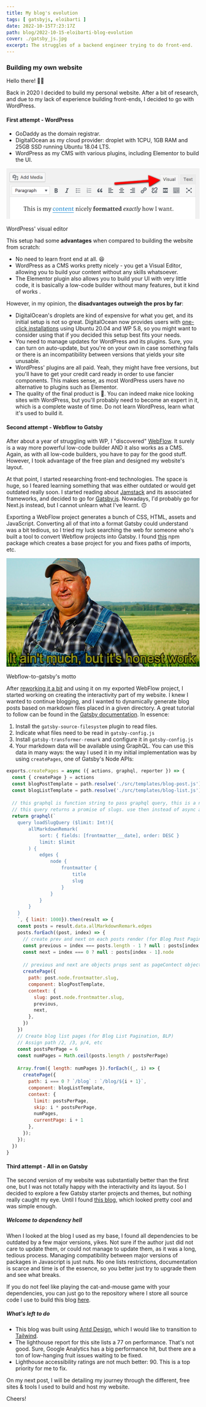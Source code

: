 ```yaml
---
title: My blog's evolution
tags: [ gatsbyjs, eloibarti ]
date: 2022-10-15T7:23:17Z
path: blog/2022-10-15-eloibarti-blog-evolution
cover: ./gatsby_js.jpg
excerpt: The struggles of a backend engineer trying to do front-end.
---
```


### Building my own website

Hello there! 👋🏼

Back in 2020 I decided to build my personal website. After a bit of research, and due to my lack of experience building
front-ends, I decided to go with WordPress. 

#### First attempt - WordPress

- GoDaddy as the domain registrar.
- DigitalOcean as my cloud provider: droplet with 1CPU, 1GB RAM and 25GB SSD running Ubuntu 18.04 LTS.
- WordPress as my CMS with various plugins, including Elementor to build the UI.


![](../2022-10-15-eloibarti-blog-evolution/wp-visual-editor.png)
<div class="markdown_img_footer">WordPress' visual editor</div>

This setup had some **advantages** when compared to building the website from scratch:

- No need to learn front end at all. 😆
- WordPress as a CMS works pretty nicely - you get a Visual Editor, allowing you to build your content without any skills whatsoever.
- The Elementor plugin also allows you to build your UI with very little code, it is basically a low-code builder without many features, 
but it kind of works .

However, in my opinion, the **disadvantages outweigh the pros by far**:

- DigitalOcean's droplets are kind of expensive for what you get, and its initial setup is not so great. DigitalOcean now provides users with [one-click installations](https://www.digitalocean.com/solutions/wordpress-hosting) using Ubuntu 20.04 and WP 5.8, so you might want to consider using that if you decided this setup best fits your needs.
- You need to manage updates for WordPress and its plugins. Sure, you can turn on auto-update, but you're on your own in case something fails or there is an incompatibility between versions that yields your site unusable.
- WordPress' plugins are all paid. Yeah, they might have free versions, but you'll have to get your credit card ready in order to use fancier components. This makes sense, as most WordPress users have no alternative to plugins such as Elementor.
- The quality of the final product is 💩. You can indeed make nice looking sites with WordPress, but you'll probably need to become an expert in it, which is a complete waste of time. Do not learn WordPress, learn what it's used to build it.


#### Second attempt - Webflow to Gatsby

After about a year of struggling with WP, I "discovered" [WebFlow](https://webflow.com/). It surely is a way more powerful
low-code builder AND it also works as a CMS. Again, as with all low-code builders, you have to pay for the good stuff. However,
I took advantage of the free plan and designed my website's layout.
<br/>

At that point, I started researching front-end technologies. The space is huge, so I feared learning something that was either outdated
or would get outdated really soon. I started reading about [Jamstack](https://en.wikipedia.org/wiki/Jamstack) and its associated
frameworks, and decided to go for [Gatsby.js](https://www.gatsbyjs.com/). Nowadays, I'd probably go for Next.js instead, 
but I cannot unlearn what I've learnt. 🙃
<br/>

Exporting a WebFlow project generates a bunch of CSS, HTML, assets and JavaScript. Converting all of that into a format Gatsby could
understand was a bit tedious, so I tried my luck searching the web for someone who's built a tool to convert Webflow projects into Gatsby. 
I found [this](https://github.com/baptisteArno/webflow-to-gatsby) npm package which creates a base project for you and fixes paths of imports, etc.

![](../2022-10-15-eloibarti-blog-evolution/work.jpg)
<div class="markdown_img_footer">Webflow-to-gatsby's motto</div>

After [reworking it a bit](https://github.com/ebarti/webflow-to-gatsby-refactored/) and using it on my exported WebFlow project,
I started working on creating the interactivity part of my website. I knew I wanted to continue blogging, and I wanted to dynamically
generate blog posts based on markdown files placed in a given directory. A great tutorial to follow can be found in the 
[Gatsby documentation](https://www.gatsbyjs.com/docs/how-to/routing/adding-markdown-pages/). In essence:

1. Install the `gatsby-source-filesystem` plugin to read files.
2. Indicate what files need to be read in `gatsby-config.js`
3. Install `gatsby-transformer-remark` and configure it in `gatsby-config.js`
4. Your markdown data will be available using GraphQL. You can use this data in many ways: the way I used it in my initial implementation was by using `createPages`, one of Gatsby's Node APIs:

```javascript
exports.createPages = async ({ actions, graphql, reporter }) => {
  const { createPage } = actions
  const blogPostTemplate = path.resolve('./src/templates/blog-post.js')
  const blogListTemplate = path.resolve('./src/templates/blog-list.js')

  // this graphql is function string to pass graphql query, this is a node version of graphql
  // this query returns a promise of slugs. use then instead of async await
  return graphql(`
    query loadSlugQuery ($limit: Int!){
        allMarkdownRemark(
            sort: { fields: [frontmatter___date], order: DESC }
            limit: $limit
        ) {
            edges {
                node {
                    frontmatter {
                        title
                        slug
                    }
                }
            }
        }
    }
    `, { limit: 1000}).then(result => {
    const posts = result.data.allMarkdownRemark.edges
    posts.forEach((post, index) => {
      // create prev and next on each posts render (for Blog Post Pagination, BPP)
      const previous = index === posts.length - 1 ? null : posts[index + 1].node
      const next = index === 0 ? null : posts[index - 1].node

      // previous and next are objects props sent as pageContect object to blogPostTemplate
      createPage({
        path: post.node.frontmatter.slug,
        component: blogPostTemplate,
        context: {
          slug: post.node.frontmatter.slug,
          previous,
          next,
        },
      })
    })
    // Create blog list pages (for Blog List Pagination, BLP)
    // Assign path /2, /3, p/4, etc
    const postsPerPage = 6
    const numPages = Math.ceil(posts.length / postsPerPage)

    Array.from({ length: numPages }).forEach((_, i) => {
      createPage({
        path: i === 0 ? `/blog` : `/blog/${i + 1}`,
        component: blogListTemplate,
        context: {
          limit: postsPerPage,
          skip: i * postsPerPage,
          numPages,
          currentPage: i + 1
        },
      });
    });
  })
}
```
#### Third attempt - All in on Gatsby

The second version of my website was substantially better than the first one, but I was not totally 
happy with the interactivity and its layout. So I decided to explore a few Gatsby starter projects and 
themes, but nothing really caught my eye. Until I found [this blog](https://github.com/rolwin100/rolwinreevan_gatsby_blog), 
which looked pretty cool and was simple enough.


##### Welcome to dependency hell

When I looked at the blog I used as my base, I found all dependencies to be outdated by a few major versions, yikes. 
Not sure if the author just did not care to update them, or could not manage to update them, as it was a long, tedious process. 
Managing compatibility between major versions of packages in Javascript is just nuts. No one lists restrictions, 
documentation is scarce and time is of the essence, so you better just try to upgrade them and see what breaks. 

If you do not feel like playing the cat-and-mouse game with your dependencies, you can just go to the repository where I store 
all source code I use to build this blog [here](https://github.com/ebarti/eloibarti).

##### What's left to do

- This blog was built using [Antd Design](https://ant.design/), which I would like to transition to [Tailwind](https://tailwindcss.com/).
- The lighthouse report for this site lists a 77 on performance. That's not good. Sure, Google Analytics has a big performance hit, but there are a ton of low-hanging fruit issues waiting to be fixed.
- Lighthouse accessibility ratings are not much better: 90. This is a top priority for me to fix.


On my next post, I will be detailing my journey through the different, free sites & tools I used to build and host my website.

Cheers!

